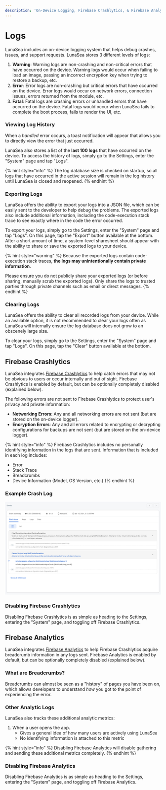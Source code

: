 ```yaml
---
description: 'On-Device Logging, Firebase Crashlytics, & Firebase Analytics'
---
```


# Logs

LunaSea includes an on-device logging system that helps debug crashes, issues, and support requests. LunaSea stores 3 different levels of logs:

1. **Warning**: Warning logs are non-crashing and non-critical errors that have occurred on the device. Warning logs would occur when failing to load an image, passing an incorrect encryption key when trying to restore a backup, etc.
2. **Error**: Error logs are non-crashing but critical errors that have occurred on the device. Error logs would occur on network errors, connection issues, errors returned from the module, etc.
3. **Fatal**: Fatal logs are crashing errors or unhandled errors that have occurred on the device. Fatal logs would occur when LunaSea fails to complete  the boot process, fails to render the UI, etc.

### Viewing Log History

When a _handled_ error occurs, a toast notification will appear that allows you to directly view the error that just occurred.

LunaSea also stores a list of the **last 100 logs** that have occurred on the device. To access the history of logs, simply go to the Settings, enter the "System" page and tap "Logs".

{% hint style="info" %}
The log database size is checked on startup, so all logs that have occurred in the active session will remain in the log history until LunaSea is closed and reopened.
{% endhint %}

### Exporting Logs

LunaSea offers the ability to export your logs into a JSON file, which can be easily sent to the developer to help debug the problems. The exported logs also include additional information, including the code-execution stack trace to see exactly where in the code the error occurred.

To export your logs, simply go to the Settings, enter the "System" page and tap "Logs". On this page, tap the "Export" button available at the bottom. After a short amount of time, a system-level sharesheet should appear with the ability to share or save the exported logs to your device.

{% hint style="warning" %}
Because the exported logs contain code-execution stack traces, **the logs may unintentionally contain private information**.

Please ensure you do not publicly share your exported logs \(or before sharing, manually scrub the exported logs\). Only share the logs to trusted parties through private channels such as email or direct messages.
{% endhint %}

### Clearing Logs

LunaSea offers the ability to clear all recorded logs from your device. While an available option, it is not recommended to clear your logs often as LunaSea will internally ensure the log database does not grow to an obscenely large size.

To clear your logs, simply go to the Settings, enter the "System" page and tap "Logs". On this page, tap the "Clear" button available at the bottom.

## Firebase Crashlytics

LunaSea integrates [Firebase Crashlytics](https://firebase.google.com/products/crashlytics) to help catch errors that may not be obvious to users or occur internally and out of sight. Firebase Crashlytics is enabled by default, but can be optionally completely disabled \(explained below\).

The following errors are not sent to Firebase Crashlytics to protect user's privacy and private information:

* **Networking Errors**: Any and all networking errors are not sent \(but are stored on the on-device logger\).
* **Encryption Errors**: Any and all errors related to encrypting or decrypting configurations for backups are not sent \(but are stored on the on-device logger\).

{% hint style="info" %}
Firebase Crashlytics includes no personally identifying information in the logs that are sent. Information that is included in each log includes:

* Error
* Stack Trace
* Breadcrumbs
* Device Information \(Model, OS Version, etc.\)
{% endhint %}

### Example Crash Log

![](../.gitbook/assets/firebase_crashlytics_example.png)

### Disabling Firebase Crashlytics

Disabling Firebase Crashlytics is as simple as heading to the Settings, entering the "System" page, and toggling off Firebase Crashlytics.

## Firebase Analytics

LunaSea integrates [Firebase Analytics](https://firebase.google.com/products/analytics) to help Firebase Crashlytics acquire breadcrumb information in any logs sent. Firebase Analytics is enabled by default, but can be optionally completely disabled \(explained below\).

### What are Breadcrumbs?

Breadcrumbs can almost be seen as a "history" of pages you have been on, which allows developers to understand _how_ you got to the point of experiencing the error.

### Other Analytic Logs

LunaSea also tracks these additional analytic metrics:

1. When a user opens the app.
   * Gives a general idea of how many users are actively using LunaSea
   * No identifying information is attached to this metric

{% hint style="info" %}
Disabling Firebase Analytics will disable gathering and sending these additional metrics completely.
{% endhint %}

### Disabling Firebase Analytics

Disabling Firebase Analytics is as simple as heading to the Settings, entering the "System" page, and toggling off Firebase Analytics.

### 

